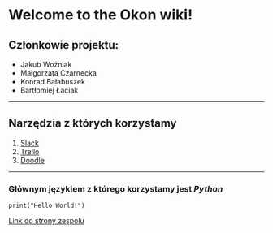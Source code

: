 # **Welcome to the Okon wiki!**
## Członkowie projektu:  
* Jakub Woźniak
* Małgorzata Czarnecka
* Konrad Bałabuszek
* Bartłomiej Łaciak
---
## Narzędzia z których korzystamy
1. [Slack](https://slack.com/intl/en-pl/)
2. [Trello](https://trello.com/pl)
3. [Doodle](https://doodle.com/en/)
---
### Głównym językiem z którego korzystamy jest *Python*  
`print("Hello World!")`


[Link do strony zespolu](https://agh-narzedzia-informatyczne.github.io/Okon/)
